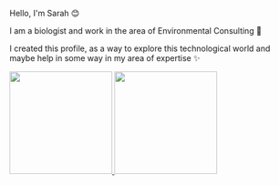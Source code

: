 Hello, I'm Sarah 😊

I am a biologist and work in the area of Environmental Consulting 🐾

I created this profile, as a way to explore this technological world and maybe help in some way in my area of expertise ✨

<div>
  <a href="https://github.com/sarahsanches">
  <img height="180em" src="https://github-readme-stats.vercel.app/api?username=sarahsanches&show_icons=true&theme=gotham&include_all_commits=true&count_private=true"/>
  <img height="180em" src="https://github-readme-stats.vercel.app/api/top-langs/?username=sarahsanches&layout=compact&langs_count=16&theme=gotham"/>
</div>
    
 
